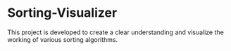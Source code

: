 # Sorting-Visualizer
This project is developed to create a clear understanding and visualize the working of various sorting algorithms.
